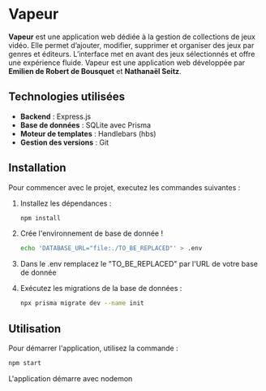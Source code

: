 # Vapeur

**Vapeur** est une application web dédiée à la gestion de collections de jeux vidéo. Elle permet d’ajouter, modifier, supprimer et organiser des jeux par genres et éditeurs. L’interface met en avant des jeux sélectionnés et offre une expérience fluide.
Vapeur est une application web développée par **Emilien de Robert de Bousquet** et **Nathanaël Seitz**.

## Technologies utilisées

- **Backend** : Express.js
- **Base de données** : SQLite avec Prisma
- **Moteur de templates** : Handlebars (hbs)
- **Gestion des versions** : Git

## Installation

Pour commencer avec le projet, executez les commandes suivantes :

1. Installez les dépendances :
    ```bash
    npm install
    ```

2. Crée l'environnement de base de donnée ! 
    ```bash
    echo 'DATABASE_URL="file:./TO_BE_REPLACED"' > .env
    ```

3. Dans le .env remplacez le "TO_BE_REPLACED" par l'URL de votre base de donnée

4. Exécutez les migrations de la base de  données :
    ```bash
    npx prisma migrate dev --name init
    ```

## Utilisation

Pour démarrer l'application, utilisez la commande :
```bash
npm start
```
L'application démarre avec nodemon
